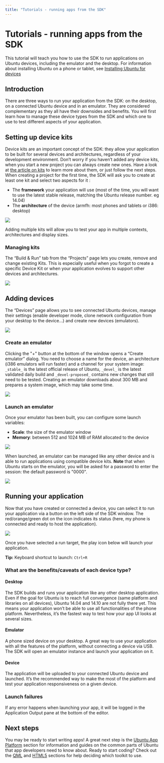 ```yaml
---
title: "Tutorials - running apps from the SDK"
---
```


# Tutorials - running apps from the SDK

This tutorial will teach you how to use the SDK to run applications on Ubuntu
devices, including the emulator and the desktop. For information about
installing Ubuntu on a phone or tablet, see [Installing Ubuntu for devices](http://developer.ubuntu.com/start/ubuntu-for-devices/installing-ubuntu-for-devices/)

## Introduction

There are three ways to run your application from the SDK: on the desktop, on
a connected Ubuntu device and in an emulator. They are considered
complementary as they all have their downsides and benefits. You will first
learn how to manage these device types from the SDK and which one to use to
test different aspects of your application.

## Setting up device kits

Device kits are an important concept of the SDK: they allow your application
to be built for several devices and architectures, regardless of your
development environment. Don’t worry if you haven’t added any device kits,
when you start a new project you can always create new ones. Have a look at
[the article on kits](tutorials-click-targets-and-device-kits.md) to learn more about them, or just follow the next steps. When creating a project for the first time, the SDK will ask you to
create at least one kit and select two aspects for it :

  * The **framework** your application will use (most of the time, you will want to use the latest stable release, matching the Ubuntu release number. eg 14.04)
  * The **architecture** of the device (armfh: most phones and tablets or i386: desktop)

![](https://assets.ubuntu.com/v1/15c9ba66-devicekits_create-700x348.png)

Adding multiple kits will allow you to test your app in multiple contexts,
architectures and display sizes.

### Managing kits

The “Build & Run” tab from the “Projects” page lets you create, remove and
change existing Kits. This is especially useful when you forgot to create a
specific Device Kit or when your application evolves to support other devices
and architectures.

![](https://assets.ubuntu.com/v1/379dcb82-managing_kits.png)

## Adding devices

The “Devices” page allows you to see connected Ubuntu devices, manage their
settings (enable developer mode, clone network configuration from your desktop
to the device...) and create new devices (emulators).

![](https://assets.ubuntu.com/v1/c872a83a-devices_connected-700x452.png)

### Create an emulator

Clicking the "+" button at the bottom of the window opens a “Create emulator”
dialog. You need to choose a name for the device, an architecture (i386
emulators will run faster) and a channel for your system image: `_stable_` is
the latest official release of Ubuntu, `_devel_` is the latest validated daily
build and `_devel-proposed_` contains new changes that still need to be tested.
Creating an emulator downloads about 300 MB and prepares a system image, which
may take some time.

![](https://assets.ubuntu.com/v1/bfbbe073-emulator_create.png)

### Launch an emulator

Once your emulator has been built, you can configure some launch variables:

  * **Scale**: the size of the emulator window
  * **Memory**: between 512 and 1024 MB of RAM allocated to the device

![](https://assets.ubuntu.com/v1/c643406e-1.png)

When launched, an emulator can be managed like any other device and is able to
run applications using compatible device kits. **Note** that when Ubuntu
starts on the emulator, you will be asked for a password to enter the session:
the default password is "0000".

![](https://assets.ubuntu.com/v1/24fd5881-emulator_running-700x333.png)

## Running your application

Now that you have created or connected a device, you can select it to run your
application via a button on the left side of the SDK window. The
red/orange/green dot on the icon indicates its status (here, my phone is
connected and ready to host the application).

![](https://assets.ubuntu.com/v1/956e3b82-platform-sdk-run-picker.png)

Once you have selected a run target, the play icon below will launch your
application.

**Tip:** Keyboard shortcut to launch: `Ctrl+R`

### What are the benefits/caveats of each device type?

#### Desktop

The SDK builds and runs your application like any other desktop application.
Even if the goal for Ubuntu is to reach full convergence (same platform and
libraries on all devices), Ubuntu 14.04 and 14.10 are not fully there yet.
This means your application won’t be able to use all functionalities of the
phone platform. Nevertheless, it’s the fastest way to test how your app UI
looks at several sizes.

#### Emulator

A phone sized device on your desktop. A great way to use your application with
all the features of the platform, without connecting a device via USB. The SDK
will open an emulator instance and launch your application on it.

#### Device

The application will be uploaded to your connected Ubuntu device and launched.
It’s the recommended way to make the most of the platform and test your
application responsiveness on a given device.

### Launch failures

If any error happens when launching your app, it will be logged in the
Application Output pane at the bottom of the editor.

## Next steps

You may be ready to start writing apps! A great next step is the [Ubuntu App Platform](../index.md) section for information and guides on the common parts of Ubuntu that app developers need to know about. Ready to start coding? Check out the [QML](../../apps/qml/index.md) and [HTML5](../../apps/html-5/index.md) sections for help deciding which toolkit to use.
